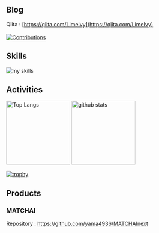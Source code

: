 ## Blog
Qiita : [https://qiita.com/LimeIvy](https://qiita.com/LimeIvy)
<br>
<br>
[![Contributions](https://badgen.org/img/qiita/LimeIvy/contributions?style=plastic)](https://qiita.com/LimeIvy)

## Skills
<img alt="my skills" src="https://skillicons.dev/icons?theme=dark&perline=7&i=react,next,ts,supabase,prisma" />
<br>

## Activities
<div align="left"> 
  <img alt="Top Langs" height="170px" src="https://github-readme-stats.vercel.app/api?username=LimeIvy&theme=vue-dark&layout=compact&count_private=true" />
  <img alt="github stats" height="170px" src="https://github-readme-stats.vercel.app/api/top-langs/?username=LimeIvy&theme=vue-dark&layout=compact&count_private=true" />

  <br>

  [![trophy](https://github-profile-trophy.vercel.app/?username=ryo-ma)](https://github.com/ryo-ma/github-profile-trophy)
</div>

## Products

### MATCHAI
Repository : https://github.com/yama4936/MATCHAInext
